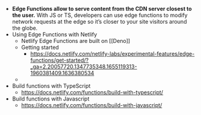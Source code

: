 - **Edge Functions allow to serve content from the CDN server closest to the user.**  With JS or TS, developers can use edge functions to modify network requests at the edge so it’s closer to your site visitors around the globe.
- Using Edge Functions with Netlify
	- Netlify Edge Functions are built on [[Deno]]
	- Getting started
		- https://docs.netlify.com/netlify-labs/experimental-features/edge-functions/get-started/?_ga=2.20057720.1347735348.1655119313-1960381409.1636380534
	-
- Build functions with TypeScript
	- https://docs.netlify.com/functions/build-with-typescript/
- Build functions with Javascript
	- https://docs.netlify.com/functions/build-with-javascript/